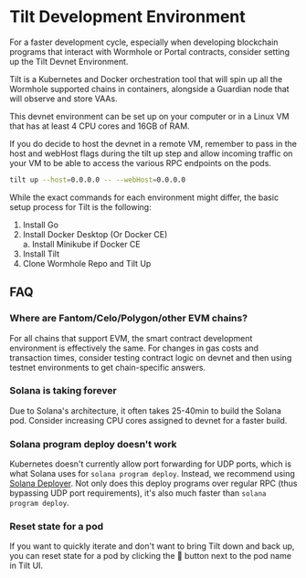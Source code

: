 # Tilt Development Environment

For a faster development cycle, especially when developing blockchain programs that interact with Wormhole or Portal contracts, consider setting up the Tilt Devnet Environment. 

Tilt is a Kubernetes and Docker orchestration tool that will spin up all the Wormhole supported chains in containers, alongside a Guardian node that will observe and store VAAs. 

This devnet environment can be set up on your computer or in a Linux VM that has at least 4 CPU cores and 16GB of RAM.

If you do decide to host the devnet in a remote VM, remember to pass in the host and webHost flags during the tilt up step and allow incoming traffic on your VM to be able to access the various RPC endpoints on the pods.

```sh
tilt up --host=0.0.0.0 -- --webHost=0.0.0.0
```

While the exact commands for each environment might differ, the basic setup process for Tilt is the following:

1. Install Go
2. Install Docker Desktop (Or Docker CE)    
    a. Install Minikube if Docker CE
3. Install Tilt
4. Clone Wormhole Repo and Tilt Up

## FAQ 

### Where are Fantom/Celo/Polygon/other EVM chains?
For all chains that support EVM, the smart contract development environment is effectively the same. For changes in gas costs and transaction times, consider testing contract logic on devnet and then using testnet environments to get chain-specific answers. 

### Solana is taking forever
Due to Solana's architecture, it often takes 25-40min to build the Solana pod. Consider increasing CPU cores assigned to devnet for a faster build.

### Solana program deploy doesn't work
Kubernetes doesn't currently allow port forwarding for UDP ports, which is what Solana uses for `solana program deploy`. Instead, we recommend using [Solana Deployer](https://github.com/acheroncrypto/solana-deployer). Not only does this deploy programs over regular RPC (thus bypassing UDP port requirements), it's also much faster than `solana program deploy`.

### Reset state for a pod
If you want to quickly iterate and don't want to bring Tilt down and back up, you can reset state for a pod by clicking the 🔄 button next to the pod name in Tilt UI.

